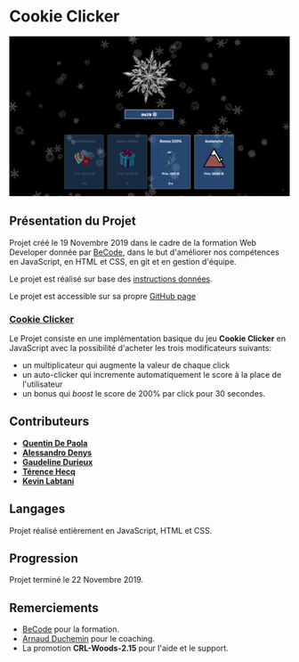# Cookie Clicker

![Aperçu du projet - capture d’écran](assets/Image/capture.png)

## Présentation du Projet 
Projet créé le 19 Novembre 2019 dans le cadre de la formation Web Developer donnée par [BeCode](https://www.becode.org/), dans le but d'améliorer nos compétences en JavaScript, en HTML et CSS, en git et en gestion d'équipe.

Le projet est réalisé sur base des [instructions données](https://github.com/becodeorg/CRL-Woods-2.15/tree/master/Parcours/02-Colline/11-Javascript/4.cookie_clicker).

Le projet est accessible sur sa propre [GitHub page](https://terencehecq.github.io/cookie-clicker/)

### **[Cookie Clicker](https://github.com/terencehecq/cookie-clicker)**

Le Projet consiste en une implémentation basique du jeu **Cookie Clicker** en JavaScript avec la possibilité d'acheter les trois modificateurs suivants:

- un multiplicateur qui augmente la valeur de chaque click
- un auto-clicker qui incremente automatiquement le score à la place de l'utilisateur
- un bonus qui _boost_ le score de 200% par click pour 30 secondes.

## Contributeurs

- [**Quentin De Paola**](https://github.com/quendepa)
- [**Alessandro Denys**](https://github.com/alessdenys)
- [**Gaudeline Durieux**](https://github.com/Gaudeline)
- [**Térence Hecq**](https://github.com/terencehecq)
- [**Kevin Labtani**](https://github.com/kevin-labtani)

## Langages

Projet réalisé entièrement en JavaScript, HTML et CSS.

## Progression

Projet terminé le 22 Novembre 2019.

## Remerciements

- [BeCode](https://www.becode.org/) pour la formation.
- [Arnaud Duchemin](https://github.com/Cervant3s) pour le coaching.
- La promotion **CRL-Woods-2.15** pour l'aide et le support.
